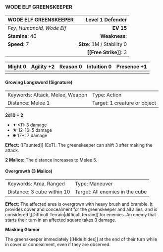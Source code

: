 ### WODE ELF GREENSKEEPER

| WODE ELF GREENSKEEPER     |       **Level 1 Defender** |
| :------------------------ | -------------------------: |
| *Fey, Humanoid, Wode Elf* |                  **EV 15** |
| **Stamina**: 40           |              **Weakness**: |
| **Speed**: 7              | **Size**: 1M / Stability 0 |
|                           |     **[[Free Strike]]**: 3 |

| **Might** 0 | **Agility** +2 | **Reason** 0 | **Intuition** 0 | **Presence** +1 |
| ----------- | -------------- | ------------ | --------------- | --------------- |
|             |                |              |                 |                 |

#### Growing Longsword (Signature)

|                                 |                              |
| :------------------------------ | :--------------------------- |
| Keywords: Attack, Melee, Weapon | Type: Action                 |
| Distance: Melee 1               | Target: 1 creature or object |

**2d10 + 2**

- ✦ ≤11: 3 damage
- ★ 12-16: 5 damage
- ✸ 17+: 7 damage

**Effect:** [[Taunted]] (EoT). The greenskeeper can shift 3 after making the attack.

**2 Malice:** The distance increases to Melee 5.

#### Overgrowth (3 Malice)

|                            |                                 |
| :------------------------- | :------------------------------ |
| Keywords: Area, Ranged     | Type: Maneuver                  |
| Distance: 3 cube within 10 | Target: All enemies in the cube |

**Effect:** The affected area is overgrown with heavy brush and bramble. It provides cover and concealment for the greenskeeper and all allies, and is considered [[Difficult Terrain|difficult terrain]] for enemies. An enemy that starts their turn in an affected square takes 3 damage.

**Masking Glamor**

The greenskeeper immediately [[Hide|hides]] at the end of their turn while in cover or concealment, even if they are observed.
